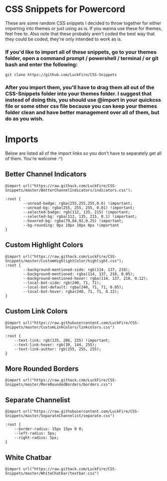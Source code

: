 # CSS Snippets for Powercord
These are some random CSS snippets I decided to throw together for either importing into themes or just using as is. If you wanna use these for themes, feel free to. Also note that these probably aren't coded the best way that they could be coded, they're only intended to work as is. 
### If you'd like to import all of these snippets, go to your themes folder, open a command prompt / powershell / terminal / or git bash and enter the following:

	git clone https://github.com/LuckFire/CSS-Snippets

### After you import them, you'll have to drag them all out of the CSS-Snippets folder into your themes folder. I suggest that instead of doing this, you should use @import in your quickcss file or some other css file because you can keep your themes folder clean and have better management over all of them, but do as you wish.

# Imports
Below are listed all of the import links so you don't have to separately get all of them. You're welcome :^)
## Better Channel Indicators
```
@import url("https://raw.githack.com/LuckFire/CSS-Snippets/master/BetterChannelIndicators/indicators.css");

:root {
        --unread-badge: rgba(255,255,255,0.6) !important;
        --unread-bg: rgba(255, 255, 255, 0.01) !important;
        --selected-badge: rgb(112, 135, 215) !important;
        --selected-bg: rgba(112, 135, 215, 0.1) !important;
        --hovered-bg: rgba(79,84,92,0.25) !important;
        --bg-rounding: 0px 10px 10px 0px !important
}
```
## Custom Highlight Colors
```
@import url("https://raw.githack.com/LuckFire/CSS-Snippets/master/CustomHighlightColor/highlight.css");
:root {
        --background-mentioned-side: rgb(114, 137, 218);
        --background-mentioned: rgba(114, 137, 218, 0.05);
        --background-mentioned-hover: rgba(114, 137, 218, 0.12);
        --local-bot-side: rgb(240, 71, 71); 
        --local-bot-default: rgba(240, 71, 71, 0.05);
        --local-bot-hover: rgba(240, 71, 71, 0.12);
}
```
## Custom Link Colors
```
@import url("https://raw.githubusercontent.com/LuckFire/CSS-Snippets/master/CustomLinkColors/linkcolors.css")

:root {
	--text-link: rgb(135, 206, 235) !important;
	--text-link-hover: rgb(30, 144, 255);
	--text-link-author: rgb(255, 255, 255);
}
```
## More Rounded Borders
```
@import url("https://raw.githack.com/LuckFire/CSS-Snippets/master/MoreRoundedBorders/borders.css")
```

## Separate Channelist
```
@import url("https://raw.githubusercontent.com/LuckFire/CSS-Snippets/master/SeparateChannelist/separate.css")

:root {
    --border-radius: 15px 15px 0 0;
    --left-radius: 5px;
    --right-radius: 5px;
}
```

## White Chatbar
```
@import url("https://raw.githack.com/LuckFire/CSS-Snippets/master/WhiteChatbar/textbar.css")
```
